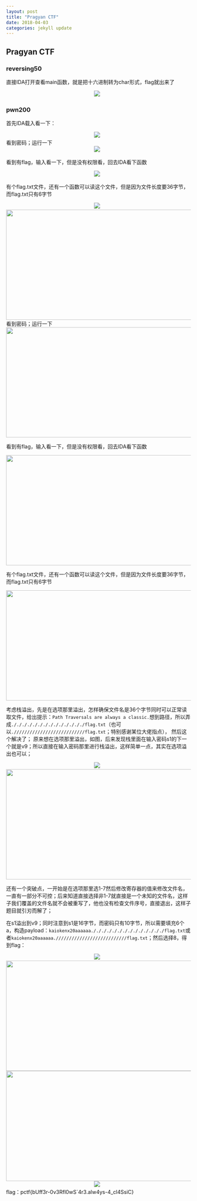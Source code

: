 ```yaml
---
layout: post
title: "Pragyan CTF"
date: 2018-04-03 
categories: jekyll update
---
```

## Pragyan CTF

### reversing50
直接IDA打开查看main函数，就是把十六进制转为char形式，flag就出来了


<div align="center">
    <img src="/images/posts/Pragyan CTF/1520141353979.png" >  
</div>


### pwn200

首先IDA载入看一下：


<div align="center">
    <img src="/images/posts/Pragyan CTF/1520141419663.png" >  
</div>
看到密码；运行一下

<div align="center">
    <img src="/images/posts/Pragyan CTF/1520141459758.png" >  
</div>

看到有flag，输入看一下，但是没有权限看，回去IDA看下函数

<div align="center">
    <img src="/images/posts/Pragyan CTF/1520141514009.png" >  
</div>

有个flag.txt文件，还有一个函数可以读这个文件，但是因为文件长度要36字节，而flag.txt只有6字节

<div align="center">
    <img src="/images/posts/Pragyan CTF/1520141589934.png" >  
</div>

<img src="/images/posts/Pragyan%20CTF/1520141419663.png" height="300" width="600"> 
看到密码；运行一下
<img src="/images/posts/Pragyan CTF/1520141459758.png" height="300" width="600">


看到有flag，输入看一下，但是没有权限看，回去IDA看下函数

<img src="/images/posts/Pragyan CTF/1520141514009.png" height="300" width="600">

有个flag.txt文件，还有一个函数可以读这个文件，但是因为文件长度要36字节，而flag.txt只有6字节


<img src="/images/posts/Pragyan CTF/1520141589934.png" height="300" width="600">

考虑栈溢出，先是在选项那里溢出，怎样确保文件名是36个字节同时可以正常读取文件，给出提示：`Path Traversals are always a classic.`想到路径，所以弄成`././././././././././././././flag.txt`（也可以`.///////////////////////////flag.txt`；特别感谢某位大佬指点）， 然后这个解决了；
原来想在选项那里溢出，如图，后来发现栈里面在输入密码s1的下一个就是v9；所以直接在输入密码那里进行栈溢出，这样简单一点，其实在选项溢出也可以；


<div align="center">
    <img src="/images/posts/Pragyan CTF/1520145157995.png" >  
</div>

<img src="/images/posts/Pragyan CTF/1520145157995.png" height="300" width="600">

还有一个突破点，一开始是在选项那里选1-7然后修改寄存器的值来修改文件名，一直有一部分不可控；后来知道直接选择非1-7就直接是一个未知的文件名，这样子我们覆盖的文件名就不会被重写了，他也没有检查文件序号，直接退出，这样子题目就引刃而解了；

在s1溢出到v9；同时注意到s1是16字节，而密码只有10字节，所以需要填充6个a，构造payload：`kaiokenx20aaaaaa././././././././././././././flag.txt`或者`kaiokenx20aaaaaa.///////////////////////////flag.txt`；然后选择8，得到flag：


<div align="center">
    <img src="/images/posts/Pragyan CTF/1520145641674.png" >  
</div>


<img src="/images/posts/Pragyan CTF/1520145641674.png" height="300" width="600">


<img src="/images/posts/Pragyan CTF/1520145659031.png" height="300" width="600">


<div align="center">
    <img src="/images/posts/Pragyan CTF/1520145659031.png" >  
</div>
flag：pctf{bUff3r-0v3Rfl0wS`4r3.alw4ys-4_cl4SsiC}

